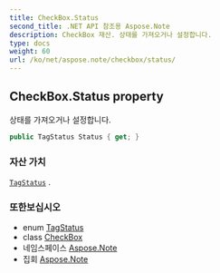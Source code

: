 ```yaml
---
title: CheckBox.Status
second_title: .NET API 참조용 Aspose.Note
description: CheckBox 재산. 상태를 가져오거나 설정합니다.
type: docs
weight: 60
url: /ko/net/aspose.note/checkbox/status/
---
```

## CheckBox.Status property

상태를 가져오거나 설정합니다.

```csharp
public TagStatus Status { get; }
```

### 자산 가치

[`TagStatus`](../../tagstatus/) .

### 또한보십시오

* enum [TagStatus](../../tagstatus/)
* class [CheckBox](../)
* 네임스페이스 [Aspose.Note](../../checkbox/)
* 집회 [Aspose.Note](../../../)


